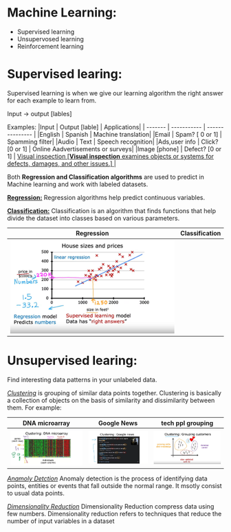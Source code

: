 # **Machine Learning:**
- Supervised learning 
- Unsupervosed learning
- Reinforcement learning
  
# Supervised learing:
  Supervised learning is when we give our learning algorithm the right answer  for each example to learn from.
    
  Input -> output [lables]
  
  Examples:
  |Input          | Output [lable]      |  Applications|
  | -------           |    -----------           | ---------------  |
  |English            |  Spanish                 |  Machine translation|
  |Email              |  Spam? [ 0 or 1]          |  Spamming filter|
  |Audio              |  Text                    |  Speech recognition| 
  |Ads,user info      |  Click? [0 or 1]          |  Online Aadvertisements or surveys|
  |Image [phone]      |  Defect? [0 or 1]          |  [Visual inspection [**Visual inspection** examines objects or systems for defects, damages, and other issues.] ](https://facilio.com/blog/visual-inspection/) |

Both **Regression and Classification algorithms** are used to predict in Machine learning and work with labeled datasets.

[**Regression:**](https://www.simplilearn.com/regression-vs-classification-in-machine-learning-article#regression_in_machine_learning_explained)
  Regression algorithms help predict continuous variables.
  
[**Classification:**](https://www.simplilearn.com/regression-vs-classification-in-machine-learning-article#classification_in_machine_learning_explained)
Classification is an algorithm that finds functions that help divide the dataset into classes based on various parameters.

|Regression          |  Classification|
| -------           | ---------------  |
| ![img](imgs/regression.png )             |              |

# Unsupervised learing:
  Find interesting data patterns in your unlabeled data.
  
   [*Clustering*](https://www.geeksforgeeks.org/clustering-in-machine-learning/) is grouping of similar data points together. Clustering is basically a collection of objects on the basis of similarity and dissimilarity between them. 
   For example: 

  | DNA microarray |  Google News | tech ppl grouping |
  | --------       | ------------ | -------------- |
  | ![img](imgs/DNA_microArray.png )|  ![img](imgs/Google_news.png) | ![img](imgs/grouping-Customer.png) |
  
   [*Anamoly Detction*](https://www.techtarget.com/searchenterpriseai/definition/anomaly-detection) Anomaly detection is the process of identifying data points, entities or events that fall outside the normal range. It msotly consist to usual data points.
   
   [*Dimensionality Reduction*](https://machinelearningmastery.com/dimensionality-reduction-for-machine-learning/) Dimensionality Reduction compress data using few numbers. Dimensionality reduction refers to techniques that reduce the number of input variables in a dataset



  
